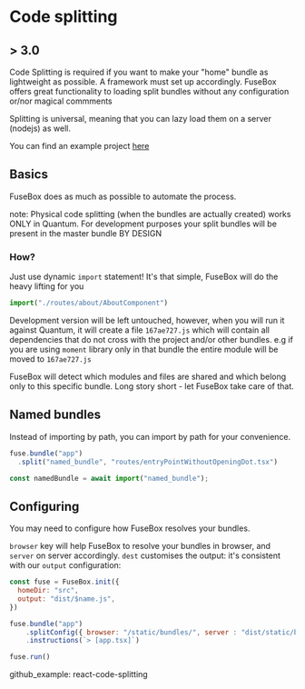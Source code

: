 # Code splitting
## > 3.0


Code Splitting is required if you want to make your "home" bundle as lightweight as possible. A framework must set up accordingly. FuseBox offers great functionality to loading split bundles without any configuration or/nor magical commments

Splitting is universal, meaning that you can lazy load them on a server (nodejs) as well.

You can find an example project [here](https://github.com/fuse-box/fuse-box-3-preview/tree/master/smart-splitting)

## Basics


FuseBox does as much as possible to automate the process.

note: Physical code splitting (when the bundles are actually created) works ONLY in Quantum. For development purposes your split bundles will be present in the master bundle BY DESIGN


### How?

Just use dynamic `import` statement! It's that simple, FuseBox will do the heavy lifting for you

```js
import("./routes/about/AboutComponent")
```

Development version will be left untouched, however, when you will run it against Quantum, it will create a file `167ae727.js` which will contain all dependencies that do not cross with the project and/or other bundles. e.g if you are using `moment` library only in that bundle the entire module will be moved to `167ae727.js`


FuseBox will detect which modules and files are shared and which belong only to this specific bundle. Long story short - let FuseBox take care of that.

## Named bundles

Instead of importing by path, you can import by path for your convenience.

```js
fuse.bundle("app")
  .split("named_bundle", "routes/entryPointWithoutOpeningDot.tsx")
```


```js
const namedBundle = await import("named_bundle");
```

## Configuring

You may need to configure how FuseBox resolves your bundles.

`browser` key will help FuseBox to resolve your bundles in browser, and `server` on server accordingly.
`dest` customises the output: it's consistent with our `output` configuration:

```js
const fuse = FuseBox.init({
  homeDir: "src",
  output: "dist/$name.js",
})

fuse.bundle("app")
    .splitConfig({ browser: "/static/bundles/", server : "dist/static/bundles/", dest: "bundles/" })
    .instructions(`> [app.tsx]`)

fuse.run()
```

github_example: react-code-splitting
